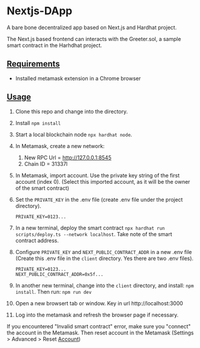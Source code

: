 # Nextjs-DApp

A bare bone decentralized app based on Next.js and Hardhat project.

The Next.js based frontend can interacts with the Greeter.sol, a sample smart contract in the Harhdhat project.

## [Requirements](Requirements)

-   Installed metamask extension in a Chrome browser

## [Usage](Usage)

1. Clone this repo and change into the directory.
2. Install `npm install`
3. Start a local blockchain node `npx hardhat node`.
4. In Metamask, create a new network:
    1. New RPC Url = http://127.0.0.1:8545
    2. Chain ID = 31337l
5. In Metamask, import account. Use the private key string of the first account (index 0). (Select this imported account, as it will be the owner of the smart contract)
6. Set the `PRIVATE_KEY` in the .env file (create .env file under the project directory).
    ```
    PRIVATE_KEY=0123...
    ```

7. In a new terminal, deploy the smart contract `npx hardhat run scripts/deploy.ts --network localhost`. Take note of the smart contract address.
8. Configure `PRIVATE_KEY` and `NEXT_PUBLIC_CONTRACT_ADDR` in a new .env file (Create this .env file in the `client` directory. Yes there are two .env files). 
    ```
    PRIVATE_KEY=0123...
    NEXT_PUBLIC_CONTRACT_ADDR=0x5f...
    ```
9. In another new terminal, change into the `client` directory, and install: `npm install`. Then run: `npm run dev`
10. Open a new browsert tab or window. Key in url http://localhost:3000
11. Log into the metamask and refresh the browser page if necessary.

If you encountered "Invalid smart contract" error, make sure you "connect" the account in the Metamask. Then reset account in the Metamask (Settings > Advanced > Reset [Account](Account))
